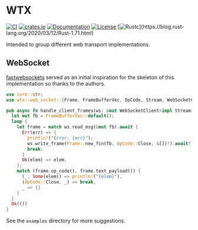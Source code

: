 # WTX 

[![CI](https://github.com/c410-f3r/regularcrates/workflows/CI/badge.svg)](https://github.com/c410-f3r/wtx/actions?query=workflow%3ACI)
[![crates.io](https://img.shields.io/crates/v/wtx.svg)](https://crates.io/crates/wtx)
[![Documentation](https://docs.rs/wtx/badge.svg)](https://docs.rs/wtx)
[![License](https://img.shields.io/badge/license-APACHE2-blue.svg)](./LICENSE)
[![Rustc](https://img.shields.io/badge/rustc-1.71-lightgray")](https://blog.rust-lang.org/2020/03/12/Rust-1.71.html)

Intended to group different web transport implementations.

## WebSocket

[fastwebsockets](https://github.com/denoland/fastwebsockets) served as an initial inspiration for the skeleton of this implementation so thanks to the authors.

```rust
use core::str;
use wtx::web_socket::{Frame, FrameBufferVec, OpCode, Stream, WebSocketClient};

pub async fn handle_client_frames(ws: &mut WebSocketClient<impl Stream>) -> wtx::Result<()> {
  let mut fb = FrameBufferVec::default();
  loop {
    let frame = match ws.read_msg(&mut fb).await {
      Err(err) => {
        println!("Error: {err}");
        ws.write_frame(Frame::new_fin(fb, OpCode::Close, &[])?).await?;
        break;
      }
      Ok(elem) => elem,
    };
    match (frame.op_code(), frame.text_payload()) {
      (_, Some(elem)) => println!("{elem}"),
      (OpCode::Close, _) => break,
      _ => {}
    }
  }
  Ok(())
}
```

See the `examples` directory for more suggestions.